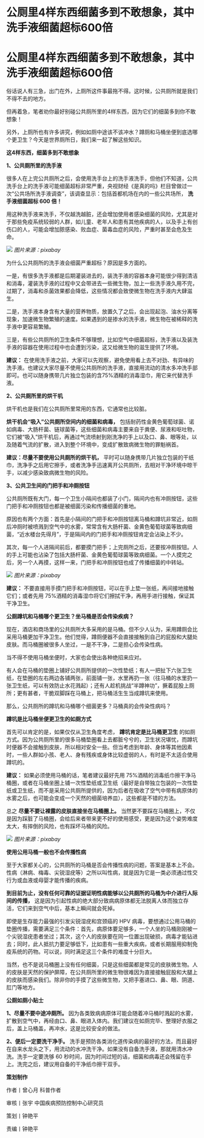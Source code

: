 # 公厕里4样东西细菌多到不敢想象，其中洗手液细菌超标600倍

# 公厕里4样东西细菌多到不敢想象，其中洗手液细菌超标600倍

俗话说人有三急，出门在外，上厕所这件事最拖不得。这时候，公共厕所就是我们不得不去的地方。

但再着急，笔者劝你最好别碰公共厕所里的4样东西，因为它们的细菌多到你不敢想象！

另外，上厕所也有许多讲究，例如如厕中途该不该冲水？蹲厕和马桶坐便到底选哪个更卫生？今天是世界厕所日，我们来一起了解这些知识。

**这4样东西，细菌多到不敢想象**

**1、公共厕所里的洗手液**

很多人在上完公共厕所之后，会使用洗手台上的洗手液洗手，但他们不知道，公共洗手台上的洗手液可能细菌超标非常严重，央视财经《是真的吗》栏目曾做过一次“公共场所洗手液调查”，该调查显示：包括首都机场在内的一些公共场所，
**洗手液细菌超标 600 倍！**

用这种洗手液来洗手，不仅越洗越脏，还会增加使用者感染细菌的风险，尤其是对于那些免疫系统较弱的人群，如儿童、老年人和患有其他疾病的人，以及手上有创伤口的人，可能会增加脓感染、败血症、菌毒血症的风险，严重时甚至会危及生命。

![](https://inews.gtimg.com/om_bt/OLhHjtF08Hn5-ghhtO8z7ZeKXVmtmGDxngTzKGwgK74AgAA/1000)
_图片来源：pixabay_

为什么公共厕所的洗手液会细菌严重超标？原因是多方面的。

一是，有很多洗手液都是后期灌装进去的，装洗手液的容器本身可能很少得到清洁和消毒，灌装洗手液的过程中又会带进去一些微生物，加上一些洗手液久用不完，过期了，消毒和杀菌效果都会降低，这些情况都会致使微生物在洗手液内大肆滋生。

二是，洗手液本身含有大量的营养物质，放置久了之后，会出现起泡、油水分离等现象，加速微生物繁殖的速度。如果遇到的是掺水的洗手液，微生物在被稀释的洗手液中更容易繁殖。

三是，有些公共厕所的卫生条件不够理想，比如空气中细菌超标，洗手液以及装洗手液的容器在使用过程中也会遭到污染，这又给微生物的滋生提供了环境。

**建议：**
在使用洗手液之前，大家可以先观察，避免使用看上去不对劲、有异味的洗手液。也建议大家尽量不使用公共厕所的洗手液，直接用流动的清水多冲洗手部即可。也可以随身携带几片独立包装的含75%酒精的消毒湿巾，用它来代替洗手液。

**2、公共厕所里的烘干机**

烘干机也是我们在公共厕所里常用的东西，它通常也比较脏。

**烘干机会“吸入”公共厕所空间内的细菌和病毒，**
包括耐药性金黄色葡萄球菌、诺如病毒、大肠杆菌、链球菌等，这些细菌和病毒主要来自于粪便、尿液和呕吐物，它们被“吸入”烘干机后，再通过气流喷射到刚洗净的手上以及口、鼻、眼等处，以及随着气流的扩散，进入到整个环境中，变成扩散致病微生物的罪魁祸首。

**建议：尽量不要使用公共厕所的烘干机，**
平时可以随身携带几片独立包装的干纸巾，洗净手之后用它擦手，或者洗净手迅速离开公共厕所，去相对干净环境中晾干手，以减少感染致病微生物的风险。

**3、公共卫生间的门把手和冲厕按钮**

公共厕所既有大门，每一个卫生小隔间也都装了小门，隔间内也有冲厕按钮，这些门把手和冲厕按钮也都是被细菌污染和传播细菌的重地。

原因也有两个方面：首先是小隔间的门把手和冲厕按钮离马桶和蹲坑非常近，如厕后冲厕时被喷溅到空气中的水雾，常常含有大肠杆菌、金黄色葡萄球菌等致病细菌，“近水楼台先得月”，于是隔间内的门把手和冲厕按钮肯定会沾染上不少。

其次，每一个人进隔间前后，都要摸门把手；上完厕所之后，还要按冲厕按钮。人的手上可能也沾染了包括大肠杆菌、金黄色葡萄球菌等致病细菌。一个人摸完之后，另一个人再摸，这样一来，门把手和冲厕按钮也成了传播细菌的中转站。

![](https://inews.gtimg.com/om_bt/O6_9frfojFO5yGGzAbiLjjbI9keiR7leDG4ShYLp4iuBQAA/1000)
_图片来源：pixabay_

**建议：** 不要直接用手摸门把手和冲厕按钮，可以在手上垫一张纸，再间接地接触它们；或者先用
75%酒精的消毒湿巾将它们擦拭干净，再用手进行接触，保证其干净卫生。

**公厕蹲坑和马桶哪个更卫生？坐马桶是否会传染疾病？**

现在，酒店和商场里的公共厕所大多采用的是马桶。但不少人认为，采用蹲厕会比采用马桶更加干净卫生。他们觉得，蹲厕便器不会直接接触到自己的屁股和大腿处皮肤。而马桶圈被很多人坐过，一是不干净，二是担心会传染性病。

当不得不使用马桶坐便时，大家也会使出各种绝招来应对。

有人会在马桶的垫圈上铺好公共厕所提供的一次性垫纸；有人一把扯下六张卫生纸，在垫圈的左右两边各铺两张，前面铺一张，水里再扔一张（往马桶的水里扔一张卫生纸，可以有效防止水花溅起）；还有人趁机挑战“半蹲神功”，撅着屁股上厕所；更有甚者，干脆双脚踩在马桶上，把马桶活生生当成蹲坑来使用。

那么，公共厕所的蹲坑和马桶哪个细菌更多？马桶真的会传染性病吗？

**蹲坑是比马桶坐便更卫生的如厕方式**

首先可以肯定的是，如果仅仅从卫生角度考虑， **蹲坑肯定是比马桶更卫生**
的如厕方式。因为公共厕所里的很多马桶垫圈看上去都脏兮兮的，卫生状况堪忧，而蹲坑时便器不会接触到皮肤，所以相对安全一些。但当考虑到年龄、身体等其他因素时，一些人群如小孩、老人、身有残疾或身体比较虚弱的人，有时是不太适合使用蹲坑的。

**建议：** 如果必须使用马桶的话，笔者建议最好先用
75%酒精的消毒纸巾擦干净马桶圈，或者在马桶坐圈上铺一次性垫纸或卫生纸（最好是自带独立包装的一次性垫纸或卫生纸，而不是采用公共厕所提供的，因为后者在吸收了空气中带有病原体的水雾之后，也可能会变成一个天然的细菌培养皿），这些都是不错的方法。

总之 **尽量不要让裸露的皮肤直接坐在马桶圈上。**
当然更不要踩在马桶圈上，不仅是因为踩脏了马桶圈，会给后来者带来更不好的使用感受，更是因为这个姿势难度太大，有摔倒的风险，也有踩坏马桶的风险。

![](https://inews.gtimg.com/om_bt/O3P5ssDt5V5bv5GgSp2GGDD9bJlKKeknI6VqBR1OBML6AAA/1000)
_图片来源：pixabay_

**使用公用马桶一般也不会传播性病**

至于大家都关心的，公共厕所的马桶是否会传播性病的问题，答案是基本上不会。性病（淋病、梅毒、尖锐湿疣等）之所以叫性病，就是因为它是一类必须通过性交行为或血液或母婴才能传播的疾病。

**到目前为止，没有任何可靠的证据证明性病能够以公共厕所的马桶为中介进行人际间的传播，**
这是因为引起性病的绝大部分致病病原体都无法脱离人体而独立存活，它们来到空气中后，基本上瞬间就会死掉。

即使是生存能力最强的引发尖锐湿疣和宫颈癌的 HPV
病毒，要想通过公用马桶的垫圈传播，需要满足三个条件：首先，病原体要足够多，一个人坐的马桶刚刚被一个尖锐湿疣患者坐过；其次，这个人的皮肤要在同一位置出现破损，病毒才能钻进去；同时，此人抵抗力要足够低下，比如患有一些重大疾病，或者长期服用抑制免疫系统的药物。可以说，同时满足这三个条件的难度十分巨大。

当然，也不是说马桶圈上没有任何细菌，只是这些细菌都是常见的皮肤微生物。人的皮肤是天然的保护屏障，在公共厕所里的微生物很难因为直接接触屁股和大腿上的皮肤而感染我们。除非你的手摸了这些微生物，又把手塞进口、鼻、眼、阴道、肛门等地方。

**公厕如厕小贴士**

**1、尽量不要中途冲厕所。**
因为各类致病病原体可能会随着冲马桶时溅起的水雾，扩散到空气中，再经由口、鼻、眼进入体内。我们建议在如厕完毕、整理好衣服之后，盖上马桶盖，再冲水，这是比较安全的做法。

**2、便后一定要洗干净手。**
洗手是预防各类消化道传染病的最好的方法，而且最好在自来水龙头之下，用流动的水冲洗干净。如果没有自备洗手液，那就用清水冲洗。洗手一定要洗够 60
秒时间，因为时间过短的话，细菌和病毒还会残留在手上。洗完之后，建议用自备的干净纸巾擦干双手。

**策划制作**

作者丨曾心月 科普作者

审核丨张宇 中国疾病预防控制中心研究员

策划丨钟艳平

责编丨钟艳平


